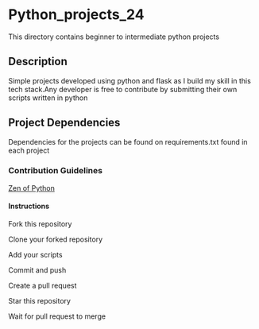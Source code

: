 # Python_projects_24
This directory contains beginner to intermediate python projects
## Description
Simple projects developed using python and flask as I build my skill in this tech stack.Any developer is free to contribute by submitting their own scripts written in python

## Project Dependencies
Dependencies for the projects can be found on requirements.txt found in each project

### Contribution Guidelines
[Zen of Python](https://docs.python.org/3/glossary.html#term-Zen-of-Python)

#### Instructions

Fork this repository

Clone your forked repository

Add your scripts

Commit and push

Create a pull request

Star this repository

Wait for pull request to merge